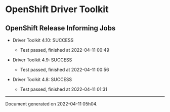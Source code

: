 
OpenShift Driver Toolkit
========================

OpenShift Release Informing Jobs
--------------------------------



* Driver Toolkit 4.10: SUCCESS
  - Test passed, finished at 2022-04-11 00:49








* Driver Toolkit 4.9: SUCCESS
  - Test passed, finished at 2022-04-11 00:56








* Driver Toolkit 4.8: SUCCESS
  - Test passed, finished at 2022-04-11 01:31






---
Document generated on 2022-04-11 05h04.

